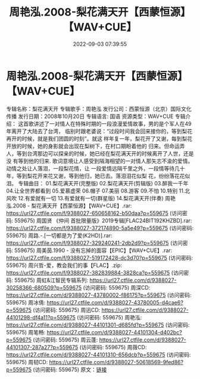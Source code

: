 ﻿---
title: 周艳泓.2008-梨花满天开【西蒙恒源】【WAV+CUE】
date: 2022-09-03 07:39:55
categories: WAV车载音乐、镜像
tags: 华语中文
---
# 周艳泓.2008-梨花满天开【西蒙恒源】【WAV+CUE】

专辑名称：梨花满天开
专辑歌手：周艳泓
发行公司：西蒙恒源（北京）国际文化传播
发行日期：2008年10月20日
专辑语言: 国语
资源类型：WAV+CUE
专辑介绍：
这首歌讲述了一对情人在特殊时期的一段浪漫爱情故事，男的是个军人在49年离开了大陆去了台湾，
临别时跟老婆说：“过段时间我会回来接你的，等到梨花再开的时候，就是我们团圆的时刻”。就这
样年复一年，梨花开了又谢，每到梨花开放的时候，她的身影就会出现在梨树下，在村口期盼着他的
归来。但命运弄人，等到台湾那边可以探亲的时候，她已经在梨花满天开的时候离开了人世，还是没
有等到他的归来.
歌词意境让人感受到隔海相望的一对情人那矢志不渝的爱情。动情之处让人落泪，一段梨花情，让
一段爱情远隔千里之外，一段情等待几十年，等到梨花开来花又谢，等到他归，她已去。落泪泪花似梨
花，纷纷落花花似泪。
专辑曲目：
01.梨花满天开(完整版)
02.梨花满天开(剪辑版)
03.醉我一千年
04.让全世界都看到
05.爱慕虚荣
06.帽子
07.美丽
08.游客
09.不怕
10.特别
11.北风吹
12.有爱就有一切
13.有爱就有一切(群星版)
14.梨花满天开(伴奏)
周艳泓.2008 - 梨花满天开【西蒙恒源】【WAV+CUE】.rar: https://url27.ctfile.com/f/9388027-650658162-b50daa?p=559675
(访问密码: 559675)
周国贤 《仲间 首批限量版》2019专辑[FLAC24BIT192KHZBD].rar: https://url27.ctfile.com/f/9388027-372174890-5a5e49?p=559675
(访问密码: 559675)
周路.-.[一切都是为了爱(K2HD)].rar: https://url27.ctfile.com/f/9388027-329240241-2db2d9?p=559675
(访问密码: 559675)
周美茵.1990 - 没有忘掉的面容【EPIC】【WAV+CUE】.rar: https://url27.ctfile.com/f/9388027-519172428-dc3d70?p=559675
(访问密码: 559675)
周兴哲-爱，教会我们的事【FLAC】.zip: https://url27.ctfile.com/f/9388027-382839884-3828ca?p=559675
(访问密码: 559675)
周虹&江智民专辑系列: https://url27.ctfile.com/d/9388027-30258366-680509?p=559675
(访问密码: 559675)
周深CD: https://url27.ctfile.com/d/9388027-43780002-f86175?p=559675
(访问密码: 559675)
周冰倩: https://url27.ctfile.com/d/9388027-43780005-d4cae6?p=559675
(访问密码: 559675)
周迅CD: https://url27.ctfile.com/d/9388027-44101298-df4a11?p=559675
(访问密码: 559675)
周艳泓: https://url27.ctfile.com/d/9388027-44101301-d685fd?p=559675
(访问密码: 559675)
周笔畅: https://url27.ctfile.com/d/9388027-44101304-d402bc?p=559675
(访问密码: 559675)
周云蓬: https://url27.ctfile.com/d/9388027-44101307-287a27?p=559675
(访问密码: 559675)
周薇CD: https://url27.ctfile.com/d/9388027-44101310-656dcb?p=559675
(访问密码: 559675)
周韧CD: https://url27.ctfile.com/d/9388027-50618569-9fed86?p=559675
(访问密码: 559675)
原文：[链接](https://blog.sina.com.cn/s/blog_1647c7e7601030z71.html)